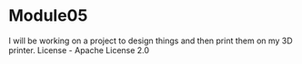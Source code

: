 # Module05
I will be working on a project to design things and then print them on my 3D printer.
License - Apache License 2.0
